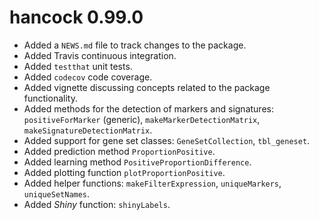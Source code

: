 # hancock 0.99.0

* Added a `NEWS.md` file to track changes to the package.
* Added Travis continuous integration.
* Added `testthat` unit tests.
* Added `codecov` code coverage.
* Added vignette discussing concepts related to the package functionality.
* Added methods for the detection of markers and signatures:
    `positiveForMarker` (generic), `makeMarkerDetectionMatrix`,
    `makeSignatureDetectionMatrix`.
* Added support for gene set classes: `GeneSetCollection`, `tbl_geneset`.
* Added prediction method `ProportionPositive`.
* Added learning method `PositiveProportionDifference`.
* Added plotting function `plotProportionPositive`.
* Added helper functions: `makeFilterExpression`, `uniqueMarkers`,
    `uniqueSetNames`.
* Added _Shiny_ function: `shinyLabels`.
